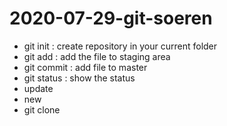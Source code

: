 # 2020-07-29-git-soeren

- git init : create repository in your current folder
- git add : add the file to staging area
- git commit : add file to master
- git status : show the status
- update
- new
- git clone <URL>
